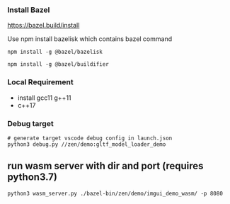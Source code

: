 
### Install Bazel
https://bazel.build/install

Use npm install bazelisk which contains bazel command

```
npm install -g @bazel/bazelisk

npm install -g @bazel/buildifier
```


### Local Requirement
* install gcc11 g++11
* c++17

### Debug target

```
# generate target vscode debug config in launch.json
python3 debug.py //zen/demo:gltf_model_loader_demo
```


## run wasm server with dir and port (requires python3.7)
```
python3 wasm_server.py ./bazel-bin/zen/demo/imgui_demo_wasm/ -p 8080
```